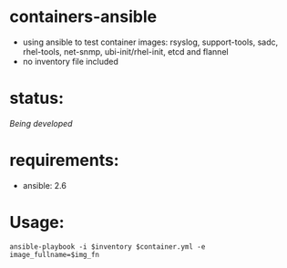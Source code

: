 # containers-ansible
* using ansible to test container images: rsyslog, support-tools, sadc, rhel-tools, net-snmp, ubi-init/rhel-init, etcd and flannel
* no inventory file included

# status:
*Being developed*

# requirements:
- ansible: 2.6

# Usage:
`ansible-playbook -i $inventory $container.yml -e image_fullname=$img_fn`
